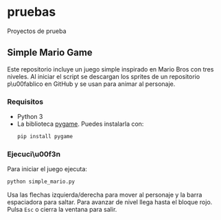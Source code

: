# pruebas
Proyectos de prueba

## Simple Mario Game

Este repositorio incluye un juego simple inspirado en Mario Bros con tres niveles.
Al iniciar el script se descargan los sprites de un repositorio p\u00fablico en
GitHub y se usan para animar al personaje.

### Requisitos
- Python 3
- La biblioteca [pygame](https://www.pygame.org/). Puedes instalarla con:
  ```bash
  pip install pygame
  ```

### Ejecuci\u00f3n
Para iniciar el juego ejecuta:
```bash
python simple_mario.py
```

Usa las flechas izquierda/derecha para mover al personaje y la barra
espaciadora para saltar. Para avanzar de nivel llega hasta el bloque rojo.
Pulsa `Esc` o cierra la ventana para salir.
